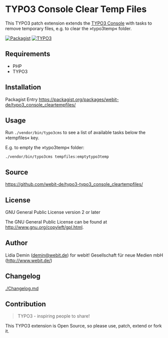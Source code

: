 TYPO3 Console Clear Temp Files
==============================

This TYPO3 patch extension extends the [TYPO3 Console](https://github.com/TYPO3-Console/TYPO3-Console)
with tasks to remove temporary files, e.g. to clear the »typo3temp« folder.

[![Packagist](https://img.shields.io/packagist/v/webit-de/typo3_console_cleartempfiles.svg)](https://packagist.org/packages/webit-de/typo3_console_cleartempfiles/)
[![TYPO3](https://img.shields.io/badge/TYPO3-extension-orange.svg)](https://extensions.typo3.org/)

Requirements
------------

* PHP
* TYPO3

Installation
-------------

Packagist Entry https://packagist.org/packages/webit-de/typo3_console_cleartempfiles/

Usage
-----

Run `./vendor/bin/typo3cms` to see a list of available tasks below the »tempfiles« key.

E.g. to empty the »typo3temp« folder:

    ./vendor/bin/typo3cms tempfiles:emptytypo3temp

Source
------

https://github.com/webit-de/typo3-typo3_console_cleartempfiles/

License
-------

GNU General Public License version 2 or later

The GNU General Public License can be found at http://www.gnu.org/copyleft/gpl.html.

Author
------

Lidia Demin (<demin@webit.de>)
for webit! Gesellschaft für neue Medien mbH (http://www.webit.de/)

Changelog
---------

[./Changelog.md](CHANGELOG.md)

Contribution
------------

> TYPO3 - inspiring people to share!

This TYPO3 extension is Open Source, so please use, patch, extend or fork it.
